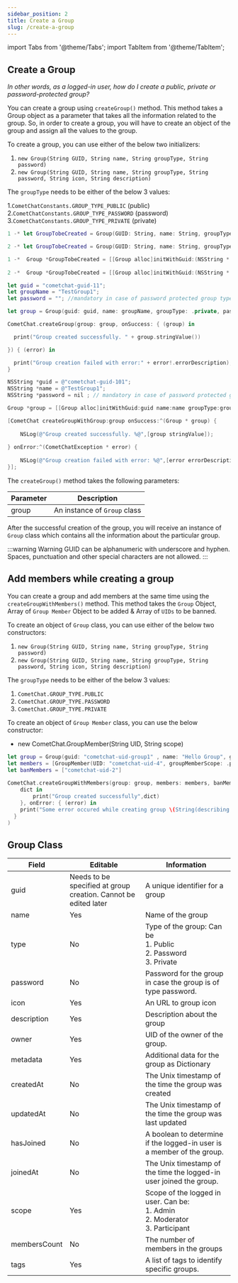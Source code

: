 ```yaml
---
sidebar_position: 2
title: Create a Group
slug: /create-a-group
---
```

import Tabs from '@theme/Tabs';
import TabItem from '@theme/TabItem';

## Create a Group

_In other words, as a logged-in user, how do I create a public, private or password-protected group?_

You can create a group using `createGroup()` method. This method takes a Group object as a parameter that takes all the information related to the group. So, in order to create a group, you will have to create an object of the group and assign all the values to the group.

To create a group, you can use either of the below two initializers:

1. `new Group(String GUID, String name, String groupType, String password)`
2. `new Group(String GUID, String name, String groupType, String password, String icon, String description)`

The `groupType` needs to be either of the below 3 values:

1.`CometChatConstants.GROUP_TYPE_PUBLIC` (public)
2.`CometChatConstants.GROUP_TYPE_PASSWORD` (password)
3.`CometChatConstants.GROUP_TYPE_PRIVATE` (private)

<Tabs>
<TabItem value="Swift" label="Swift">

```swift
1 -* let GroupTobeCreated = Group(GUID: String, name: String, groupType: CometChatConstants.groupType, password: String?)

2 -* let GroupTobeCreated = Group(GUID: String, name: String, groupType: CometChatConstants.groupType, password: String?, icon: String, description: String)
```
</TabItem>
<TabItem value="Objective C" label="Objective C">

```objectivec
1 -*  Group *GroupTobeCreated = [[Group alloc]initWithGuid:(NSString * _Nonnull) name:(NSString * _Nonnull) groupType:(enum groupType) password:(NSString * _Nullable)];
    
2 -*  Group *GroupTobeCreated = [[Group alloc]initWithGuid:(NSString * _Nonnull) name:(NSString * _Nonnull) groupType:(enum groupType) password:(NSString * _Nullable) icon:(NSString * _Nonnull) description:(NSString * _Nonnull)];
```
</TabItem>
</Tabs>



<Tabs>
<TabItem value="Swift" label="Swift">

```swift
let guid = "cometchat-guid-11";
let groupName = "TestGroup1";
let password = ""; //mandatory in case of password protected group type

let group = Group(guid: guid, name: groupName, groupType: .private, password: password);

CometChat.createGroup(group: group, onSuccess: { (group) in

  print("Group created successfully. " + group.stringValue())

}) { (error) in

  print("Group creation failed with error:" + error!.errorDescription);
}
```
</TabItem>
<TabItem value="Objective C" label="Objective C">

```objectivec
NSString *guid = @"cometchat-guid-101";
NSString *name = @"TestGroup1";
NSString *password = nil ; // mandatory in case of password protected group type

Group *group = [[Group alloc]initWithGuid:guid name:name groupType:groupTypePublic password:password];

[CometChat createGroupWithGroup:group onSuccess:^(Group * group) {
    
    NSLog(@"Group created successfully. %@",[group stringValue]);
    
} onError:^(CometChatException * error) {
    
    NSLog(@"Group creation failed with error: %@",[error errorDescription]);
}];
```
</TabItem>
</Tabs>



The `createGroup()` method takes the following parameters:

| Parameter | Description | 
| ---- | ---- | 
| group | An instance of `Group` class | 


After the successful creation of the group, you will receive an instance of `Group` class which contains all the information about the particular group.

:::warning Warning
GUID can be alphanumeric with underscore and hyphen. Spaces, punctuation and other special characters are not allowed.
:::

## Add members while creating a group

You can create a group and add members at the same time using the `createGroupWithMembers()` method. This method takes the `Group` Object, Array of `Group Member` Object to be added & Array of `UIDs` to be banned.

To create an object of `Group` class, you can use either of the below two constructors:

1. `new Group(String GUID, String name, String groupType, String password)`
2. `new Group(String GUID, String name, String groupType, String password, String icon, String description)`

The `groupType` needs to be either of the below 3 values:

1. `CometChat.GROUP_TYPE.PUBLIC`
2. `CometChat.GROUP_TYPE.PASSWORD`
3. `CometChat.GROUP_TYPE.PRIVATE`

To create an object of `Group Member` class, you can use the below constructor:

- new CometChat.GroupMember(String UID, String scope)

<Tabs>
<TabItem value="Swift" label="Swift">

```swift
let group = Group(guid: "cometchat-uid-group1" , name: "Hello Group", groupType: .public, password: nil)
let members = [GroupMember(UID: "cometchat-uid-4", groupMemberScope: .participant)]
let banMembers = ["cometchat-uid-2"]
        
CometChat.createGroupWithMembers(group: group, members: members, banMembers: banMembers, onSuccess: {
	dict in
		print("Group created successfully",dict)  
	}, onError: { (error) in
    print("Some error occured while creating group \(String(describing: error?.errorDescription))")
  }
)
```
</TabItem>
</Tabs>


## Group Class

| Field | Editable | Information | 
| ---- | ---- | ---- | 
| guid | Needs to be specified at group creation. Cannot be edited later | A unique identifier for a group | 
| name | Yes | Name of the group | 
| type | No | Type of the group: Can be <br />1. Public<br />2. Password<br />3. Private | 
| password | No | Password for the group in case the group is of type password. | 
| icon | Yes | An URL to group icon | 
| description | Yes | Description about the group | 
| owner | Yes | UID of the owner of the group. | 
| metadata | Yes | Additional data for the group as Dictionary | 
| createdAt | No | The Unix timestamp of the time the group was created | 
| updatedAt | No | The Unix timestamp of the time the group was last updated | 
| hasJoined | No | A boolean to determine if the logged-in user is a member of the group. | 
| joinedAt | No | The Unix timestamp of the time the logged-in user joined the group. | 
| scope | Yes | Scope of the logged in user. Can be:<br />1. Admin<br />2. Moderator<br />3. Participant | 
| membersCount | No | The number of members in the groups | 
| tags | Yes | A list of tags to identify specific groups. | 
